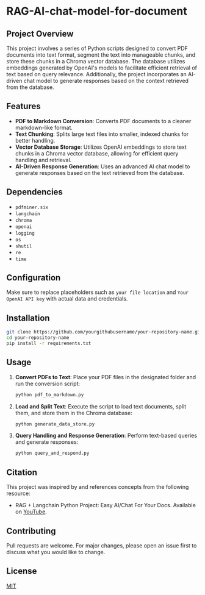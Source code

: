 # RAG-AI-chat-model-for-document

## Project Overview
This project involves a series of Python scripts designed to convert PDF documents into text format, segment the text into manageable chunks, and store these chunks in a Chroma vector database. The database utilizes embeddings generated by OpenAI's models to facilitate efficient retrieval of text based on query relevance. Additionally, the project incorporates an AI-driven chat model to generate responses based on the context retrieved from the database.

## Features
- **PDF to Markdown Conversion**: Converts PDF documents to a cleaner markdown-like format.
- **Text Chunking**: Splits large text files into smaller, indexed chunks for better handling.
- **Vector Database Storage**: Utilizes OpenAI embeddings to store text chunks in a Chroma vector database, allowing for efficient query handling and retrieval.
- **AI-Driven Response Generation**: Uses an advanced AI chat model to generate responses based on the text retrieved from the database.

## Dependencies
- `pdfminer.six`
- `langchain`
- `chroma`
- `openai`
- `logging`
- `os`
- `shutil`
- `re`
- `time`

## Configuration
Make sure to replace placeholders such as `your file location` and `Your OpenAI API key` with actual data and credentials.

## Installation

```bash
git clone https://github.com/yourgithubusername/your-repository-name.git
cd your-repository-name
pip install -r requirements.txt
```

## Usage

1. **Convert PDFs to Text**: Place your PDF files in the designated folder and run the conversion script:
   ```python
   python pdf_to_markdown.py
   ```

2. **Load and Split Text**: Execute the script to load text documents, split them, and store them in the Chroma database:
   ```python
   python generate_data_store.py
   ```

3. **Query Handling and Response Generation**: Perform text-based queries and generate responses:
   ```python
   python query_and_respond.py
   ```
   
## Citation
This project was inspired by and references concepts from the following resource:
- RAG + Langchain Python Project: Easy AI/Chat For Your Docs. Available on [YouTube](https://www.youtube.com/watch?v=tcqEUSNCn8I&list=PL0uMVtdM0ZG9lzI_Fx613-l3CAysEsx4B&index=3).

## Contributing
Pull requests are welcome. For major changes, please open an issue first to discuss what you would like to change.

## License
[MIT](https://choosealicense.com/licenses/mit/)
